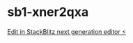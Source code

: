 # sb1-xner2qxa

[Edit in StackBlitz next generation editor ⚡️](https://stackblitz.com/~/github.com/ejack-app/sb1-xner2qxa)